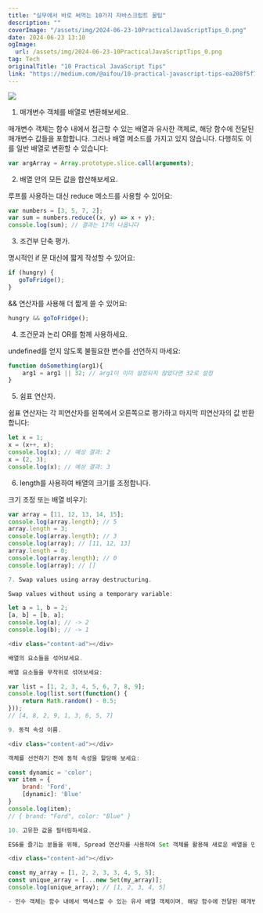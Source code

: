 ```yaml
---
title: "실무에서 바로 써먹는 10가지 자바스크립트 꿀팁"
description: ""
coverImage: "/assets/img/2024-06-23-10PracticalJavaScriptTips_0.png"
date: 2024-06-23 13:10
ogImage: 
  url: /assets/img/2024-06-23-10PracticalJavaScriptTips_0.png
tag: Tech
originalTitle: "10 Practical JavaScript Tips"
link: "https://medium.com/@aifou/10-practical-javascript-tips-ea208f5f7d57"
---
```



<img src="/assets/img/2024-06-23-10PracticalJavaScriptTips_0.png" />

1. 매개변수 객체를 배열로 변환해보세요.

매개변수 객체는 함수 내에서 접근할 수 있는 배열과 유사한 객체로, 해당 함수에 전달된 매개변수 값들을 포함합니다. 그러나 배열 메소드를 가지고 있지 않습니다. 다행히도 이를 일반 배열로 변환할 수 있습니다:

```js
var argArray = Array.prototype.slice.call(arguments);
```

<div class="content-ad"></div>

2. 배열 안의 모든 값을 합산해보세요.

루프를 사용하는 대신 reduce 메소드를 사용할 수 있어요:

```js
var numbers = [3, 5, 7, 2];
var sum = numbers.reduce((x, y) => x + y);
console.log(sum); // 결과는 17이 나옵니다
```

3. 조건부 단축 평가.

<div class="content-ad"></div>

명시적인 if 문 대신에 짧게 작성할 수 있어요:

```js
if (hungry) {
   goToFridge();
}
```

&& 연산자를 사용해 더 짧게 쓸 수 있어요:

```js
hungry && goToFridge();
```

<div class="content-ad"></div>

4. 조건문과 논리 OR를 함께 사용하세요.

undefined를 얻지 않도록 불필요한 변수를 선언하지 마세요:

```js
function doSomething(arg1){ 
    arg1 = arg1 || 32; // arg1이 이미 설정되지 않았다면 32로 설정
}
```

5. 쉼표 연산자.

<div class="content-ad"></div>

쉼표 연산자는 각 피연산자를 왼쪽에서 오른쪽으로 평가하고 마지막 피연산자의 값 반환합니다:

```js
let x = 1;
x = (x++, x);
console.log(x); // 예상 결과: 2
x = (2, 3);
console.log(x); // 예상 결과: 3
```

6. length를 사용하여 배열의 크기를 조정합니다.

크기 조정 또는 배열 비우기:

<div class="content-ad"></div>

```js
var array = [11, 12, 13, 14, 15];  
console.log(array.length); // 5   
array.length = 3;   
console.log(array.length); // 3   
console.log(array); // [11, 12, 13]
array.length = 0;   
console.log(array.length); // 0   
console.log(array); // []

7. Swap values using array destructuring.

Swap values without using a temporary variable:

let a = 1, b = 2;
[a, b] = [b, a];
console.log(a); // -> 2
console.log(b); // -> 1

<div class="content-ad"></div>

배열의 요소들을 섞어보세요.

배열 요소들을 무작위로 섞어보세요:

var list = [1, 2, 3, 4, 5, 6, 7, 8, 9];
console.log(list.sort(function() {
    return Math.random() - 0.5;
}));
// [4, 8, 2, 9, 1, 3, 6, 5, 7]

9. 동적 속성 이름.

<div class="content-ad"></div>

객체를 선언하기 전에 동적 속성을 할당해 보세요:

const dynamic = 'color';
var item = {
    brand: 'Ford',
    [dynamic]: 'Blue'
}
console.log(item);
// { brand: "Ford", color: "Blue" }

10. 고유한 값을 필터링하세요.

ES6를 즐기는 분들을 위해, Spread 연산자를 사용하여 Set 객체를 활용해 새로운 배열을 만들어 보세요:

<div class="content-ad"></div>

const my_array = [1, 2, 2, 3, 3, 4, 5, 5];
const unique_array = [...new Set(my_array)];
console.log(unique_array); // [1, 2, 3, 4, 5]

- 인수 객체는 함수 내에서 액세스할 수 있는 유사 배열 객체이며, 해당 함수에 전달된 매개변수의 값을 포함합니다. 그러나 배열 메서드가 없습니다. 다행히도 일반 배열로 변환할 수 있습니다: